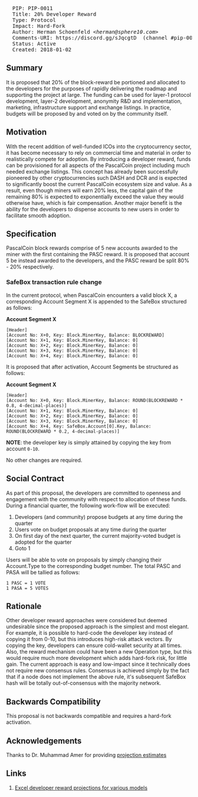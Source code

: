 <pre>
  PIP: PIP-0011
  Title: 20% Developer Reward
  Type: Protocol
  Impact: Hard-Fork
  Author: Herman Schoenfeld <i>&lt;herman@sphere10.com&gt;</i>
  Comments-URI: https://discord.gg/sJqcgtD  (channel #pip-0011)
  Status: Active
  Created: 2018-01-02
</pre>

## Summary

It is proposed that 20% of the block-reward be portioned and allocated to the developers for the purposes of rapidly delivering the roadmap and supporting the project at large. The funding can be used for layer-1 protocol development, layer-2 development, anonymity R&D and implementation, marketing, infrastructure support and exchange listings. In practice, budgets will be proposed by and voted on by the community itself.

## Motivation

With the recent addition of well-funded ICOs into the cryptocurrency sector, it has become necessary to rely on commercial time and material in order to realistically compete for adoption. By introducing a developer reward, funds can be provisioned for all aspects of the PascalCoin project including much needed exchange listings. This concept has already been successfully pioneered by other cryptocurrencies such DASH and DCR and is expected to significantly boost the current PascalCoin ecosystem size and value. As a result, even though miners will earn 20% less, the capital gain of the remaining 80% is expected to exponentially exceed the value they would otherwise have, which is fair compensation. Another major benefit is the ability for the developers to dispense accounts to new users in order to facilitate smooth adoption.

## Specification

PascalCoin block rewards comprise of 5 new accounts awarded to the miner with the first containing the PASC reward. It is proposed that account 5 be instead awarded to the developers, and the PASC reward be split 80% - 20% respectively.

### SafeBox transaction rule change

In the current protocol, when PascalCoin encounters a valid block X, a corresponding Account Segment X is appended to the SafeBox structured as follows:

**Account Segment X**
```
[Header]
[Account No: X+0, Key: Block.MinerKey, Balance: BLOCKREWARD]
[Account No: X+1, Key: Block.MinerKey, Balance: 0]
[Account No: X+2, Key: Block.MinerKey, Balance: 0]
[Account No: X+3, Key: Block.MinerKey, Balance: 0]
[Account No: X+4, Key: Block.MinerKey, Balance: 0]
```

It is proposed that after activation, Account Segments be structured as follows:

**Account Segment X**
```
[Header]
[Account No: X+0, Key: Block.MinerKey, Balance: ROUND(BLOCKREWARD * 0.8, 4-decimal-places)]
[Account No: X+1, Key: Block.MinerKey, Balance: 0]
[Account No: X+2, Key: Block.MinerKey, Balance: 0]
[Account No: X+3, Key: Block.MinerKey, Balance: 0]
[Account No: X+4, Key: SafeBox.Account[0].Key, Balance: ROUND(BLOCKREWARD * 0.2, 4-decimal-places)]
```

**NOTE**: the developer key is simply attained by copying the key from account ```0-10```.

No other changes are required. 

## Social Contract

As part of this proposal, the developers are committed to openness and engagement with the community with respect to allocation of these funds. During a financial quarter, the following work-flow will be executed:
1. Developers (and community) propose budgets at any time during the quarter
2. Users vote on budget proposals at any time during the quarter
3. On first day of the next quarter, the current majority-voted budget is adopted for the quarter
4. Goto 1

Users will be able to vote on proposals by simply changing their Account.Type to the corresponding budget number. The total PASC and PASA will be tallied as follows:
```
1 PASC = 1 VOTE
1 PASA = 5 VOTES
```

## Rationale

Other developer reward approaches were considered but deemed undesirable since the proposed approach is the simplest and most elegant. For example, it is possible to hard-code the developer key instead of copying it from 0-10, but this introduces high-risk attack vectors. By copying the key, developers can ensure cold-wallet security at all times. Also, the reward mechanism could have been a new Operation type, but this would require much more development which adds hard-fork risk, for little gain. The current approach is easy and low-impact since it technically does not require new consensus rules. Consensus is achieved simply by the fact that if a node does not implement the above rule, it's subsequent SafeBox hash will be totally out-of-consensus with the majority network.

## Backwards Compatibility

This proposal is not backwards compatible and requires a hard-fork activation.

## Acknowledgements

Thanks to Dr. Muhammad Amer for providing [projection estimates][1]

## Links

1. [Excel developer reward projections for various models][1]

[1]: resources/PIP-0011/projection.xlsx
